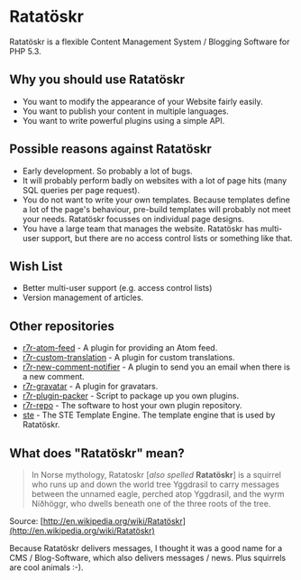 Ratatöskr
=========

Ratatöskr is a flexible Content Management System / Blogging Software for PHP 5.3.

Why you should use Ratatöskr
----------------------------

* You want to modify the appearance of your Website fairly easily.
* You want to publish your content in multiple languages.
* You want to write powerful plugins using a simple API.

Possible reasons against Ratatöskr
----------------------------------

* Early development. So probably a lot of bugs.
* It will probably perform badly on websites with a lot of page hits (many SQL queries per page request).
* You do not want to write your own templates. Because templates define a lot of the page's behaviour, pre-build templates will probably not meet your needs. Ratatöskr focusses on individual page designs.
* You have a large team that manages the website. Ratatöskr has multi-user support, but there are no access control lists or something like that.

Wish List
---------

* Better multi-user support (e.g. access control lists)
* Version management of articles.

Other repositories
------------------

* [r7r-atom-feed](https://github.com/silvasur/r7r-atom-feed) - A plugin for providing an Atom feed.
* [r7r-custom-translation](https://github.com/silvasur/r7r-custom-translation) - A plugin for custom translations.
* [r7r-new-comment-notifier](https://github.com/silvasur/r7r-new-comment-notifier) - A plugin to send you an email when there is a new comment.
* [r7r-gravatar](https://github.com/silvasur/r7r-gravatar) - A plugin for gravatars.
* [r7r-plugin-packer](https://github.com/silvasur/r7r-plugin-packer) - Script to package up you own plugins.
* [r7r-repo](https://github.com/silvasur/r7r-repo) - The software to host your own plugin repository.
* [ste](https://github.com/silvasur/ste) - The STE Template Engine. The template engine that is used by Ratatöskr.

What does "Ratatöskr" mean?
---------------------------

> In Norse mythology, Ratatoskr \[*also spelled* **Ratatöskr**\] is a squirrel who runs up and down the world tree Yggdrasil to carry messages between the unnamed eagle, perched atop Yggdrasil, and the wyrm Níðhöggr, who dwells beneath one of the three roots of the tree.

Source: [http://en.wikipedia.org/wiki/Ratatöskr](http://en.wikipedia.org/wiki/Ratatöskr)

Because Ratatöskr delivers messages, I thought it was a good name for a CMS / Blog-Software, which also delivers messages / news. Plus squirrels are cool animals :-).
